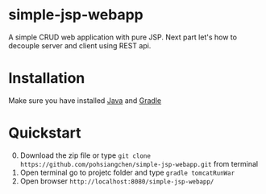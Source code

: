 # simple-jsp-webapp
A simple CRUD web application with pure JSP. Next part let's how to decouple server and client using REST api.

# Installation 
Make sure you have installed [Java](https://java.com/en/download/help/index_installing.xml) and [Gradle](https://docs.gradle.org/current/release-notes)

# Quickstart
0. Download the zip file or type `git clone https://github.com/pohsiangchen/simple-jsp-webapp.git` from terminal
0. Open terminal go to projetc folder and type `gradle tomcatRunWar`
0. Open browser `http://localhost:8080/simple-jsp-webapp/` 
